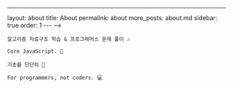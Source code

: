 ---

layout: about
title: About
permalink: about
more_posts: about.md
sidebar: true
order: 1
--- -->

<!-- about -->

    알고리즘 자료구조 학습 & 프로그래머스 문제 풀이 🎶

    Core JavaScript. 📖

    기초를 단단히 📖

    For programmers, not coders. 💻

